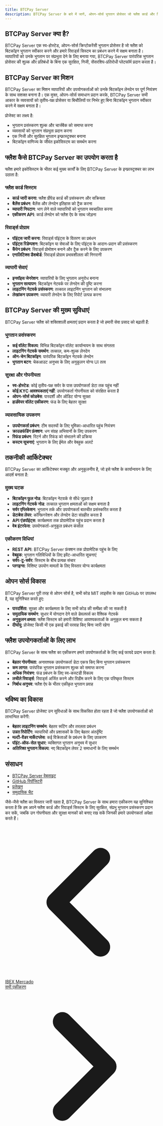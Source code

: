 ```yaml
---
title: BTCPay Server
description: BTCPay Server के बारे में जानें, ओपन-सोर्स भुगतान प्रोसेसर जो फ्लैश कार्ड और रिवार्ड्स को शक्ति प्रदान करता है
---
```


## BTCPay Server क्या है?

BTCPay Server एक स्व-होस्टेड, ओपन-सोर्स क्रिप्टोकरेंसी भुगतान प्रोसेसर है जो फ्लैश को बिटकॉइन भुगतान स्वीकार करने और हमारे रिवार्ड्स सिस्टम का प्रबंधन करने में सक्षम बनाता है। व्यापारियों को उनके भुगतान पर संप्रभुता देने के लिए बनाया गया, BTCPay Server पारंपरिक भुगतान प्रोसेसर की शुल्क और प्रतिबंधों के बिना एक सुरक्षित, निजी, सेंसरशिप-प्रतिरोधी प्लेटफॉर्म प्रदान करता है।

## BTCPay Server का मिशन

BTCPay Server का मिशन व्यापारियों और उपयोगकर्ताओं को उनके बिटकॉइन लेनदेन पर पूर्ण नियंत्रण के साथ सशक्त बनाना है। एक मुफ्त, ओपन-सोर्स समाधान प्रदान करके, BTCPay Server सभी आकार के व्यवसायों को तृतीय-पक्ष प्रोसेसर या बिचौलियों पर निर्भर हुए बिना बिटकॉइन भुगतान स्वीकार करने में सक्षम बनाता है।

प्रोजेक्ट का लक्ष्य है:

- भुगतान प्रसंस्करण शुल्क और चार्जबैक को समाप्त करना
- व्यवसायों को भुगतान संप्रभुता प्रदान करना
- एक निजी और सुरक्षित भुगतान इन्फ्रास्ट्रक्चर बनाना
- बिटकॉइन वाणिज्य के जीवंत इकोसिस्टम का समर्थन करना

## फ्लैश कैसे BTCPay Server का उपयोग करता है

फ्लैश हमारे इकोसिस्टम के भीतर कई मुख्य कार्यों के लिए BTCPay Server के इन्फ्रास्ट्रक्चर का लाभ उठाता है:

### फ्लैश कार्ड सिस्टम

- **कार्ड जारी करना**: फ्लैश प्रीपेड कार्ड की प्रसंस्करण और सक्रियता
- **बैलेंस प्रबंधन**: बैलेंस और लेनदेन इतिहास को ट्रैक करना
- **व्यापारी निपटान**: भाग लेने वाले व्यापारियों को भुगतान स्वचालित करना
- **एकीकरण API**: कार्ड लेनदेन को फ्लैश ऐप के साथ जोड़ना

### रिवार्ड्स प्रोग्राम

- **पॉइंट्स जारी करना**: रिवार्ड्स पॉइंट्स के वितरण का प्रबंधन
- **पॉइंट्स रिडेम्पशन**: बिटकॉइन या सेवाओं के लिए पॉइंट्स के आदान-प्रदान की प्रसंस्करण
- **कैंपेन प्रबंधन**: रिवार्ड्स प्रोमोशन बनाने और ट्रैक करने के लिए उपकरण
- **एनालिटिक्स डैशबोर्ड**: रिवार्ड्स प्रोग्राम प्रभावशीलता की निगरानी

### व्यापारी सेवाएं

- **इनवॉइस जेनरेशन**: व्यापारियों के लिए भुगतान अनुरोध बनाना
- **भुगतान सत्यापन**: बिटकॉइन नेटवर्क पर लेनदेन की पुष्टि करना
- **लाइटनिंग नेटवर्क प्रसंस्करण**: तत्काल लाइटनिंग भुगतान को संभालना
- **लेखांकन उपकरण**: व्यापारी लेनदेन के लिए रिपोर्ट उत्पन्न करना

## BTCPay Server की मुख्य सुविधाएं

BTCPay Server फ्लैश को शक्तिशाली क्षमताएं प्रदान करता है जो हमारी सेवा प्रसाद को बढ़ाती हैं:

### भुगतान प्रसंस्करण

- **कई वॉलेट विकल्प**: विभिन्न बिटकॉइन वॉलेट कार्यान्वयन के साथ संगतता
- **लाइटनिंग नेटवर्क समर्थन**: तत्काल, कम-शुल्क लेनदेन
- **ऑन-चेन बिटकॉइन**: पारंपरिक बिटकॉइन नेटवर्क लेनदेन
- **भुगतान बटन**: चेकआउट अनुभव के लिए अनुकूलन योग्य UI तत्व

### सुरक्षा और गोपनीयता

- **स्व-होस्टेड**: कोई तृतीय-पक्ष सर्वर के पास उपयोगकर्ता डेटा तक पहुंच नहीं
- **कोई KYC आवश्यकताएं नहीं**: उपयोगकर्ता गोपनीयता को संरक्षित करता है
- **ओपन-सोर्स कोडबेस**: पारदर्शी और ऑडिट योग्य सुरक्षा
- **हार्डवेयर वॉलेट एकीकरण**: फंड के लिए बेहतर सुरक्षा

### व्यावसायिक उपकरण

- **उपयोगकर्ता प्रबंधन**: टीम सदस्यों के लिए भूमिका-आधारित पहुंच नियंत्रण
- **क्राउडफंडिंग फ़ंक्शन**: धन संग्रह अभियानों के लिए उपकरण
- **रिफंड प्रबंधन**: रिटर्न और रिफंड को संभालने की प्रक्रिया
- **कस्टम सूचनाएं**: भुगतान के लिए ईमेल और वेबहुक अलर्ट

## तकनीकी आर्किटेक्चर

BTCPay Server का आर्किटेक्चर मजबूत और अनुकूलनीय है, जो इसे फ्लैश के कार्यान्वयन के लिए आदर्श बनाता है:

### मुख्य घटक

- **बिटकॉइन फुल नोड**: बिटकॉइन नेटवर्क से सीधे जुड़ता है
- **लाइटनिंग नेटवर्क नोड**: तत्काल भुगतान क्षमताओं को सक्षम बनाता है
- **सर्वर एप्लिकेशन**: भुगतान तर्क और उपयोगकर्ता बातचीत प्रसंस्करित करता है
- **डेटाबेस लेयर**: कॉन्फ़िगरेशन और लेनदेन डेटा संग्रहीत करता है
- **API एंडपॉइंट्स**: कार्यक्षमता तक प्रोग्रामेटिक पहुंच प्रदान करता है
- **वेब इंटरफेस**: उपयोगकर्ता-अनुकूल प्रबंधन कंसोल

### एकीकरण विधियां

- **REST API**: BTCPay Server फ़ंक्शन तक प्रोग्रामेटिक पहुंच के लिए
- **वेबहुक**: भुगतान गतिविधियों के लिए इवेंट-आधारित सूचनाएं
- **सर्वर-टू-सर्वर**: सिस्टम के बीच प्रत्यक्ष संचार
- **प्लगइन्स**: विशिष्ट उपयोग मामलों के लिए विस्तार योग्य कार्यक्षमता

## ओपन सोर्स विकास

BTCPay Server पूरी तरह से ओपन सोर्स है, सभी कोड MIT लाइसेंस के तहत GitHub पर उपलब्ध है, यह सुनिश्चित करते हुए:

- **पारदर्शिता**: सुरक्षा और कार्यक्षमता के लिए सभी कोड की समीक्षा की जा सकती है
- **समुदायिक समर्थन**: सुधार में योगदान देने वाले डेवलपर्स का वैश्विक नेटवर्क
- **अनुकूलन क्षमता**: फ्लैश सिस्टम को हमारी विशिष्ट आवश्यकताओं के अनुकूल बना सकता है
- **दीर्घायु**: प्रोजेक्ट किसी भी एक इकाई की परवाह किए बिना जारी रहेगा

## फ्लैश उपयोगकर्ताओं के लिए लाभ

BTCPay Server के साथ फ्लैश का एकीकरण हमारे उपयोगकर्ताओं के लिए कई फायदे प्रदान करता है:

- **बेहतर गोपनीयता**: अनावश्यक उपयोगकर्ता डेटा एकत्र किए बिना भुगतान प्रसंस्करण
- **कम लागत**: पारंपरिक भुगतान प्रसंस्करण शुल्क को समाप्त करना
- **अधिक नियंत्रण**: फंड प्रबंधन के लिए स्व-कस्टडी विकल्प
- **लचीले रिवार्ड्स**: रिवार्ड्स अर्जित करने और रिडीम करने के लिए एक परिष्कृत सिस्टम
- **निर्बाध अनुभव**: फ्लैश ऐप के भीतर एकीकृत भुगतान प्रवाह

## भविष्य का विकास

BTCPay Server प्रोजेक्ट उन सुविधाओं के साथ विकसित होता रहता है जो फ्लैश उपयोगकर्ताओं को लाभान्वित करेंगी:

- **बेहतर लाइटनिंग समर्थन**: बेहतर रूटिंग और तरलता प्रबंधन
- **उन्नत रिपोर्टिंग**: व्यापारियों और प्रशासकों के लिए बेहतर अंतर्दृष्टि
- **मल्टी-वेंडर मार्केटप्लेस**: कई विक्रेताओं के प्रबंधन के लिए उपकरण
- **पॉइंट-ऑफ-सेल सुधार**: व्यक्तिगत भुगतान अनुभव में सुधार
- **अतिरिक्त भुगतान विकल्प**: नए बिटकॉइन लेयर 2 समाधानों के लिए समर्थन

## संसाधन

- [BTCPay Server वेबसाइट](https://btcpayserver.org)
- [GitHub रिपॉजिटरी](https://github.com/btcpayserver/btcpayserver)
- [प्रलेखन](https://docs.btcpayserver.org)
- [समुदायिक चैट](https://chat.btcpayserver.org)

जैसे-जैसे फ्लैश का विस्तार जारी रहता है, BTCPay Server के साथ हमारा एकीकरण यह सुनिश्चित करता है कि हम अपने फ्लैश कार्ड और रिवार्ड्स सिस्टम के लिए सुरक्षित, संप्रभु भुगतान प्रसंस्करण प्रदान कर सकें, जबकि उन गोपनीयता और सुरक्षा मानकों को बनाए रख सकें जिनकी हमारे उपयोगकर्ता अपेक्षा करते हैं।

<!-- Navigation links -->
<div class="flex justify-between items-center mt-8 pt-4 border-t border-zinc-200 dark:border-zinc-700">
  <div class="w-1/3 text-left">
    <a href="ibex-mercado" class="inline-flex items-center bg-purple-600 hover:bg-purple-700 text-white rounded-md transition-colors px-4 py-2 text-sm font-medium shadow-sm hover:shadow-md">
      <svg xmlns="http://www.w3.org/2000/svg" class="h-6 w-6 mr-2" fill="none" viewBox="0 0 24 24" stroke="currentColor">
        <path stroke-linecap="round" stroke-linejoin="round" stroke-width="3" d="M15 19l-7-7 7-7" />
      </svg>
      IBEX Mercado
    </a>
  </div>
  <div class="w-1/3 text-center">
    <!-- Optional center content -->
  </div>
  <div class="w-1/3 text-right">
    <a href="third-party-vendors" class="inline-flex items-center bg-purple-600 hover:bg-purple-700 text-white rounded-md transition-colors px-4 py-2 text-sm font-medium shadow-sm hover:shadow-md">
      सभी एकीकरण
      <svg xmlns="http://www.w3.org/2000/svg" class="h-6 w-6 ml-2" fill="none" viewBox="0 0 24 24" stroke="currentColor">
        <path stroke-linecap="round" stroke-linejoin="round" stroke-width="3" d="M9 5l7 7-7 7" />
      </svg>
    </a>
  </div>
</div>